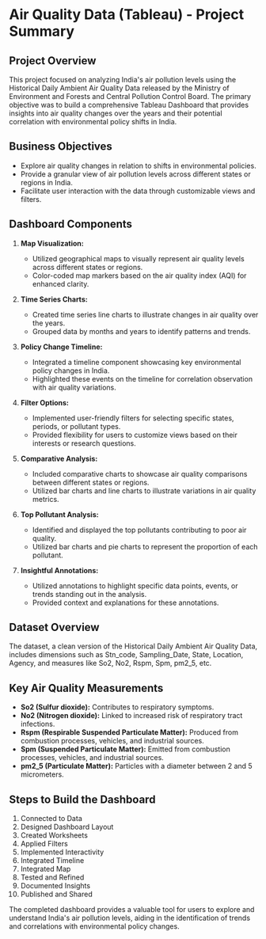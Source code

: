 # Air Quality Data (Tableau) - Project Summary

## Project Overview

This project focused on analyzing India's air pollution levels using the Historical Daily Ambient Air Quality Data released by the Ministry of Environment and Forests and Central Pollution Control Board. The primary objective was to build a comprehensive Tableau Dashboard that provides insights into air quality changes over the years and their potential correlation with environmental policy shifts in India.

## Business Objectives

- Explore air quality changes in relation to shifts in environmental policies.
- Provide a granular view of air pollution levels across different states or regions in India.
- Facilitate user interaction with the data through customizable views and filters.

## Dashboard Components

1. **Map Visualization:**
   - Utilized geographical maps to visually represent air quality levels across different states or regions.
   - Color-coded map markers based on the air quality index (AQI) for enhanced clarity.

2. **Time Series Charts:**
   - Created time series line charts to illustrate changes in air quality over the years.
   - Grouped data by months and years to identify patterns and trends.

3. **Policy Change Timeline:**
   - Integrated a timeline component showcasing key environmental policy changes in India.
   - Highlighted these events on the timeline for correlation observation with air quality variations.

4. **Filter Options:**
   - Implemented user-friendly filters for selecting specific states, periods, or pollutant types.
   - Provided flexibility for users to customize views based on their interests or research questions.

5. **Comparative Analysis:**
   - Included comparative charts to showcase air quality comparisons between different states or regions.
   - Utilized bar charts and line charts to illustrate variations in air quality metrics.

6. **Top Pollutant Analysis:**
   - Identified and displayed the top pollutants contributing to poor air quality.
   - Utilized bar charts and pie charts to represent the proportion of each pollutant.

7. **Insightful Annotations:**
   - Utilized annotations to highlight specific data points, events, or trends standing out in the analysis.
   - Provided context and explanations for these annotations.

## Dataset Overview

The dataset, a clean version of the Historical Daily Ambient Air Quality Data, includes dimensions such as Stn_code, Sampling_Date, State, Location, Agency, and measures like So2, No2, Rspm, Spm, pm2_5, etc.

## Key Air Quality Measurements

- **So2 (Sulfur dioxide):** Contributes to respiratory symptoms.
- **No2 (Nitrogen dioxide):** Linked to increased risk of respiratory tract infections.
- **Rspm (Respirable Suspended Particulate Matter):** Produced from combustion processes, vehicles, and industrial sources.
- **Spm (Suspended Particulate Matter):** Emitted from combustion processes, vehicles, and industrial sources.
- **pm2_5 (Particulate Matter):** Particles with a diameter between 2 and 5 micrometers.

## Steps to Build the Dashboard

1. Connected to Data
2. Designed Dashboard Layout
3. Created Worksheets
4. Applied Filters
5. Implemented Interactivity
6. Integrated Timeline
7. Integrated Map
8. Tested and Refined
9. Documented Insights
10. Published and Shared

The completed dashboard provides a valuable tool for users to explore and understand India's air pollution levels, aiding in the identification of trends and correlations with environmental policy changes.
